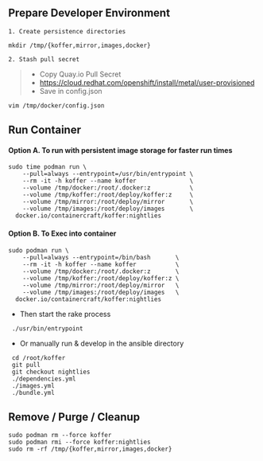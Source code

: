 ## Prepare Developer Environment
    1. Create persistence directories
```
mkdir /tmp/{koffer,mirror,images,docker}
```
    2. Stash pull secret
>  - Copy Quay.io Pull Secret
>  - https://cloud.redhat.com/openshift/install/metal/user-provisioned
>  - Save in config.json
>

```
vim /tmp/docker/config.json
```
## Run Container
#### Option A. To run with persistent image storage for faster run times
```
sudo time podman run \
    --pull=always --entrypoint=/usr/bin/entrypoint \
    --rm -it -h koffer --name koffer               \
    --volume /tmp/docker:/root/.docker:z           \
    --volume /tmp/koffer:/root/deploy/koffer:z     \
    --volume /tmp/mirror:/root/deploy/mirror       \
    --volume /tmp/images:/root/deploy/images       \
  docker.io/containercraft/koffer:nightlies
```

#### Option B. To Exec into container
```
sudo podman run \
    --pull=always --entrypoint=/bin/bash       \
    --rm -it -h koffer --name koffer           \
    --volume /tmp/docker:/root/.docker:z       \
    --volume /tmp/koffer:/root/deploy/koffer:z \
    --volume /tmp/mirror:/root/deploy/mirror   \
    --volume /tmp/images:/root/deploy/images   \
  docker.io/containercraft/koffer:nightlies
```
  - Then start the rake process
```
 ./usr/bin/entrypoint
```
  - Or manually run & develop in the ansible directory
```
 cd /root/koffer 
 git pull
 git checkout nightlies
 ./dependencies.yml
 ./images.yml
 ./bundle.yml
```
## Remove / Purge / Cleanup
```
sudo podman rm --force koffer
sudo podman rmi --force koffer:nightlies
sudo rm -rf /tmp/{koffer,mirror,images,docker}
```
